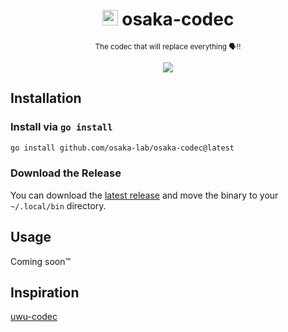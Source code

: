 <div align="center">

# <img src="https://cdn.discordapp.com/emojis/1268324750879621243.webp" width="25"> osaka-codec
<sub>The codec that will replace everything 🗣️‼️</sub>

<img src="https://cdn.ananas.moe/osaka-codec.png">
</div>

## Installation

### Install via `go install`

```bash
go install github.com/osaka-lab/osaka-codec@latest
```

### Download the Release

You can download the [latest release](https://github.com/osaka-lab/osaka-codec/releases/latest) and move the binary to your `~/.local/bin` directory.

## Usage
Coming soon™

## Inspiration
[uwu-codec](https://github.com/THEGOLDENPRO/uwu-codec)
